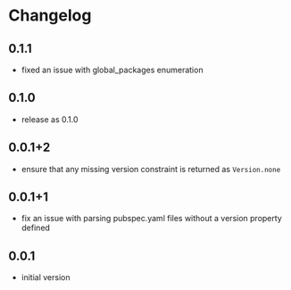 # Changelog

## 0.1.1
- fixed an issue with global_packages enumeration

## 0.1.0
- release as 0.1.0

## 0.0.1+2
- ensure that any missing version constraint is returned as `Version.none`

## 0.0.1+1
- fix an issue with parsing pubspec.yaml files without a version property defined

## 0.0.1
- initial version

